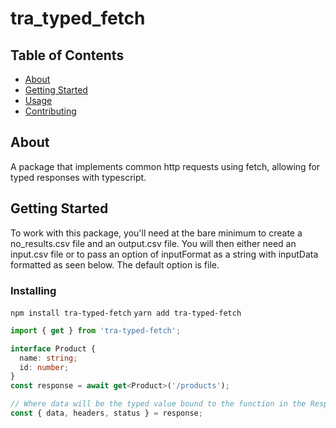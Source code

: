 # tra_typed_fetch

## Table of Contents

- [About](#about)
- [Getting Started](#getting_started)
- [Usage](#usage)
- [Contributing](../CONTRIBUTING.md)

## About <a name = "about"></a>

A package that implements common http requests using fetch, allowing for typed responses with typescript.

## Getting Started <a name = "getting_started"></a>

To work with this package, you'll need at the bare minimum to create a no_results.csv file and an output.csv file. You will then either need an input.csv file or to pass an option of inputFormat as a string with inputData formatted as seen below. The default option is file.

### Installing

`npm install tra-typed-fetch`
`yarn add tra-typed-fetch`

```ts
import { get } from 'tra-typed-fetch';

interface Product {
  name: string;
  id: number;
}
const response = await get<Product>('/products');

// Where data will be the typed value bound to the function in the Response
const { data, headers, status } = response;
```
